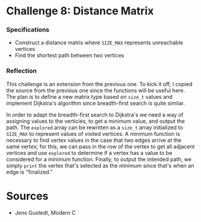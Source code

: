 # Challenge 8: Distance Matrix

### Specifications

- Construct a distance matrix where `SIZE_MAX` represents unreachable vertices
- Find the shortest path between two vertices

### Reflection

This challenge is an extension from the previous one. To kick it off, I copied
the source from the previous one since the functions will be useful here.
The plan is to define a new matrix type based on `size_t` values and implement
Dijkstra's algorithm since breadth-first search is quite similar.

In order to adapt the breadth-first search to Dijkstra's we need a way of
assigning values to the verticies, to get a minimum value, and output the path.
The `explored` array can be rewritten as a `size_t` array initialized to
`SIZE_MAX` to represent values of visited vertices. A minimum function is
necessary to find vertex values in the case that two edges arrive at the same
vertex; for this, we can pass in the row of the vertex to get all adjacent
vertices and use `explored` to determine if a vertex has a value to be
considered for a minimum function. Finally, to output the intended path, we
simply `print` the vertex that's selected as the minimum since that's when an
edge is "finalized." 
# Sources

- Jens Gustedt, Modern C
